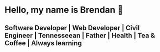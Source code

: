 # Hello, my name is Brendan &#128075;

## Software Developer | Web Developer | Civil Engineer | Tennesseean | Father | Health | Tea & Coffee | Always learning
